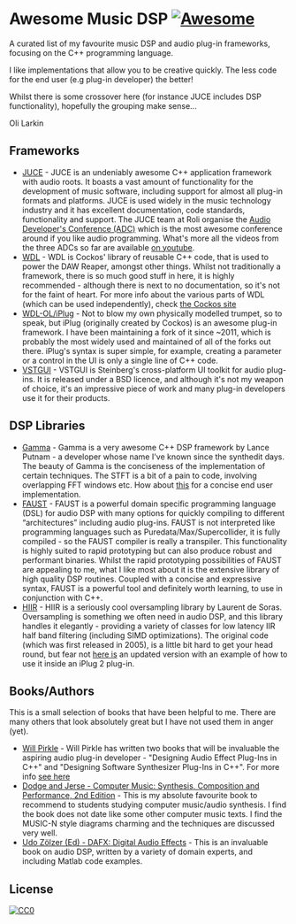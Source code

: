 # Awesome Music DSP [![Awesome](https://awesome.re/badge.svg)](https://awesome.re)
A curated list of my favourite music DSP and audio plug-in frameworks, focusing on the C++ programming language. 

I like implementations that allow you to be creative quickly. The less code for the end user (e.g plug-in developer) the better!

Whilst there is some crossover here (for instance JUCE includes DSP functionality), hopefully the grouping make sense...

Oli Larkin

## Frameworks
- [JUCE](https://github.com/WeAreROLI/JUCE) - JUCE is an undeniably awesome C++ application framework with audio roots. It boasts a vast amount of functionality for the development of music software, including support for almost all plug-in formats and platforms. JUCE is used widely in the music technology industry and it has excellent documentation, code standards, functionality and support. The JUCE team at Roli organise the [Audio Developer's Conference (ADC)](https://juce.com/adc) which is the most awesome conference around if you like audio programming. What's more all the videos from the three ADCs so far are available [on youtube](https://www.youtube.com/channel/UCaF6fKdDrSmPDmiZcl9KLnQ/videos).
- [WDL](https://github.com/justinfrankel/WDL) - WDL is Cockos' library of reusable C++ code, that is used to power the DAW Reaper, amongst other things. Whilst not traditionally a framework, there is so much good stuff in here, it is highly recommended - although there is next to no documentation, so it's not for the faint of heart. For more info about the various parts of WDL (which can be used independently), check [the Cockos site](https://www.cockos.com/wdl/)
- [WDL-OL/iPlug](https://github.com/olilarkin/wdl-ol) - Not to blow my own physically modelled trumpet, so to speak, but iPlug (originally created by Cockos) is an awesome plug-in framework. I have been maintaining a fork of it since ~2011, which is probably the most widely used and maintained of all of the forks out there. iPlug's syntax is super simple, for example, creating a parameter or a control in the UI is only a single line of C++ code.
- [VSTGUI](https://github.com/steinbergmedia/vstgui) - VSTGUI is Steinberg's cross-platform UI toolkit for audio plug-ins. It is released under a BSD licence, and although it's not my weapon of choice, it's an impressive piece of work and many plug-in developers use it for their products.

## DSP Libraries

- [Gamma](https://github.com/LancePutnam/Gamma) - Gamma is a very awesome C++ DSP framework by Lance Putnam - a developer whose name I've known since the synthedit days. The beauty of Gamma is the conciseness of the implementation of certain techniques. The STFT is a bit of a pain to code, involving overlapping FFT windows etc. How about [this](https://github.com/LancePutnam/Gamma/blob/master/examples/spectral/STFT.cpp) for a concise end user implementation. 
- [FAUST](https://github.com/grame-cncm/faust) - FAUST is a powerful domain specific programming language (DSL) for audio DSP with many options for quickly compiling to different “architectures” including audio plug-ins. FAUST is not interpreted like programming languages such as Puredata/Max/Supercollider, it is fully compiled - so the FAUST compiler is really a transpiler. This functionality is highly suited to rapid prototyping but can also produce robust and performant binaries. Whilst the rapid prototyping possibilities of FAUST are appealing to me, what I like most about it is the extensive library of high quality DSP routines. Coupled with a concise and expressive syntax, FAUST is a powerful tool and definitely worth learning, to use in conjunction with C++.
- [HIIR](http://ldesoras.free.fr/prod.html) - HIIR is a seriously cool oversampling library by Laurent de Soras. Oversampling is something we often need in audio DSP, and this library handles it elegantly - providing a variety of classes for low latency IIR half band filtering (including SIMD optimizations). The original code (which was first released in 2005), is a little bit hard to get your head round, but fear not [here is](https://github.com/olilarkin/wdl-ol/tree/iplugquake/IPlug/Extras/HIIR) an updated version with an example of how to use it inside an iPlug 2 plug-in.

## Books/Authors
This is a small selection of books that have been helpful to me. There are many others that look absolutely great but I have not used them in anger (yet).

- [Will Pirkle](http://www.willpirkle.com/) - Will Pirkle has written two books that will be invaluable the aspiring audio plug-in developer - "Designing Audio Effect Plug-Ins in C++" and "Designing Software Synthesizer Plug-Ins in C++". For more info [see here](http://www.willpirkle.com/about/books/])
- [Dodge and Jerse - Computer Music: Synthesis, Composition and Performance, 2nd Edition](https://books.google.co.uk/books/about/Computer_Music.html?id=eY_BQgAACAAJ&redir_esc=y) - This is my absolute favourite book to recommend to students studying computer music/audio synthesis. I find the book does not date like some other computer music texts. I find the MUSIC-N style diagrams charming and the techniques are discussed very well.
- [Udo Zölzer (Ed) - DAFX: Digital Audio Effects](https://books.google.co.uk/books/about/DAFX.html?id=DX-mRhkJL74C&source=kp_cover&redir_esc=y) - This is an invaluable book on audio DSP, written by a variety of domain experts, and including Matlab code examples.

## License

[![CC0](http://mirrors.creativecommons.org/presskit/buttons/88x31/svg/cc-zero.svg)](https://creativecommons.org/publicdomain/zero/1.0/)
